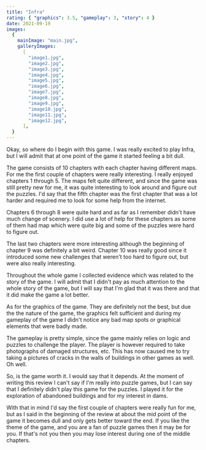```yaml
---
title: "Infra"
rating: { "graphics": 3.5, "gameplay": 3, "story": 4 }
date: 2021-09-19
images:
  {
    mainImage: "main.jpg",
    galleryImages:
      [
        "image1.jpg",
        "image2.jpg",
        "image3.jpg",
        "image4.jpg",
        "image5.jpg",
        "image6.jpg",
        "image7.jpg",
        "image8.jpg",
        "image9.jpg",
        "image10.jpg",
        "image11.jpg",
        "image12.jpg",
      ],
  }
---
```


Okay, so where do I begin with this game. I was really excited to play Infra, but I will admit that at one point of the game it started feeling a bit dull.

The game consists of 10 chapters with each chapter having different maps. For me the first couple of chapters were really interesting. I really enjoyed chapters 1 through 5. The maps felt quite different, and since the game was still pretty new for me, it was quite interesting to look around and figure out the puzzles. I'd say that the fifth chapter was the first chapter that was a lot harder and required me to look for some help from the internet.

Chapters 6 through 8 were quite hard and as far as I remember didn't have much change of scenery. I did use a lot of help for these chapters as some of them had map which were quite big and some of the puzzles were hard to figure out.

The last two chapters were more interesting although the beginning of chapter 9 was definitely a bit weird. Chapter 10 was really good since it introduced some new challenges that weren't too hard to figure out, but were also really interesting.

Throughout the whole game I collected evidence which was related to the story of the game. I will admit that I didn't pay as much attention to the whole story of the game, but I will say that I'm glad that it was there and that it did make the game a lot better.

As for the graphics of the game. They are definitely not the best, but due the the nature of the game, the graphics felt sufficient and during my gameplay of the game I didn't notice any bad map spots or graphical elements that were badly made.

The gameplay is pretty simple, since the game mainly relies on logic and puzzles to challenge the player. The player is however required to take photographs of damaged structures, etc. This has now caused me to try taking a pictures of cracks in the walls of buildings in other games as well. Oh well.

So, is the game worth it. I would say that it depends. At the moment of writing this review I can't say if I'm really into puzzle games, but I can say that I definitely didn't play this game for the puzzles. I played it for the exploration of abandoned buildings and for my interest in dams.

With that in mind I'd say the first couple of chapters were really fun for me, but as I said in the beginning of the review at about the mid point of the game it becomes dull and only gets better toward the end. If you like the theme of the game, and you are a fan of puzzle games then it may be for you. If that's not you then you may lose interest during one of the middle chapters.
